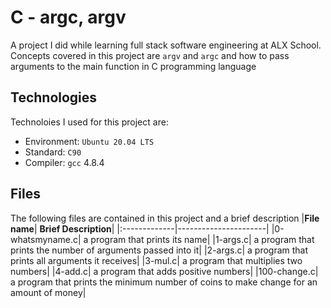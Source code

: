 # C - argc, argv
A project I did while learning full stack software engineering at ALX School. Concepts covered in this project are `argv` and `argc` and how to pass arguments to the main function in C programming language

## Technologies
Technoloies I used for this project are:
- Environment: `Ubuntu 20.04 LTS`
- Standard: `C90`
- Compiler: `gcc` 4.8.4

## Files
The following files are contained in this project and a brief description
|**File name**| **Brief Description**|
|:-------------|----------------------|
|0-whatsmyname.c| a program that prints its name|
|1-args.c| a program that prints the number of arguments passed into it|
|2-args.c| a program that prints all arguments it receives|
|3-mul.c| a program that multiplies two numbers|
|4-add.c| a program that adds positive numbers|
|100-change.c| a program that prints the minimum number of coins to make change for an amount of money|
